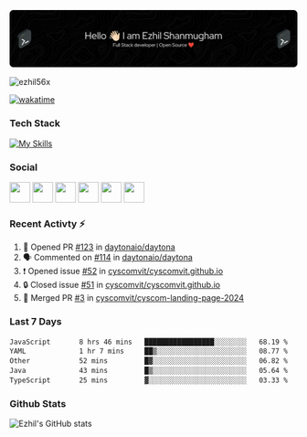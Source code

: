 ![Header](./header.png)

<p align="left"> <img src="https://komarev.com/ghpvc/?username=ezhil56x&label=Profile%20views&color=0e75b6&style=flat" alt="ezhil56x" /> </p>

[![wakatime](https://wakatime.com/badge/user/e780b5d2-6a76-4fde-a594-4ff159327ad3.svg)](https://wakatime.com/@e780b5d2-6a76-4fde-a594-4ff159327ad3)

### Tech Stack

[![My Skills](https://skillicons.dev/icons?i=c,cpp,py,java,kotlin,js,php,html,css,bootstrap,react,ts,nextjs,jquery,flask,nodejs,express,mysql,postgres,mongodb,docker,aws,firebase,vercel,cloudflare,jenkins,nginx,figma&theme=dark&perline=15)](https://skillicons.dev)

### Social

<p align="left">
	<a href="https://discord.com/users/ezhil56x" target="_blank" rel="noreferrer"
		><img
			src="https://skillicons.dev/icons?i=discord&theme=dark"
			width="36"
			height="36"
	/></a>
	<a href="https://www.github.com/ezhil56x" target="_blank" rel="noreferrer"
		><img
			src="https://skillicons.dev/icons?i=github&theme=dark"
			width="36"
			height="36"
	/></a>
	<a href="https://git.selfmade.ninja/ezhil930" target="_blank" rel="noreferrer"
		><img
			src="https://skillicons.dev/icons?i=git&theme=dark"
			width="36"
			height="36"
	/></a>
	<a href="http://www.instagram.com/ezhil56x" target="_blank" rel="noreferrer"
		><img
			src="https://skillicons.dev/icons?i=instagram&theme=dark"
			width="36"
			height="36"
	/></a>
	<a
		href="https://www.linkedin.com/in/ezhilshanmugham"
		target="_blank"
		rel="noreferrer"
		><img
			src="https://skillicons.dev/icons?i=linkedin&theme=dark"
			width="36"
			height="36"
	/></a>
	<a href="https://www.twitter.com/ezhil56x" target="_blank" rel="noreferrer"
		><img
			src="https://skillicons.dev/icons?i=twitter&theme=dark"
			width="36"
			height="36"
	/></a>
</p>


### Recent Activty ⚡

<!--START_SECTION:activity-->
1. 💪 Opened PR [#123](https://github.com/daytonaio/daytona/pull/123) in [daytonaio/daytona](https://github.com/daytonaio/daytona)
2. 🗣 Commented on [#114](https://github.com/daytonaio/daytona/issues/114#issuecomment-1983727413) in [daytonaio/daytona](https://github.com/daytonaio/daytona)
3. ❗ Opened issue [#52](https://github.com/cyscomvit/cyscomvit.github.io/issues/52) in [cyscomvit/cyscomvit.github.io](https://github.com/cyscomvit/cyscomvit.github.io)
4. 🔒 Closed issue [#51](https://github.com/cyscomvit/cyscomvit.github.io/issues/51) in [cyscomvit/cyscomvit.github.io](https://github.com/cyscomvit/cyscomvit.github.io)
5. 🎉 Merged PR [#3](https://github.com/cyscomvit/cyscom-landing-page-2024/pull/3) in [cyscomvit/cyscom-landing-page-2024](https://github.com/cyscomvit/cyscom-landing-page-2024)

<!--END_SECTION:activity-->

### Last 7 Days

<!--START_SECTION:waka-->

```txt
JavaScript       8 hrs 46 mins   █████████████████░░░░░░░░   68.19 %
YAML             1 hr 7 mins     ██▒░░░░░░░░░░░░░░░░░░░░░░   08.77 %
Other            52 mins         █▓░░░░░░░░░░░░░░░░░░░░░░░   06.82 %
Java             43 mins         █▒░░░░░░░░░░░░░░░░░░░░░░░   05.64 %
TypeScript       25 mins         ▓░░░░░░░░░░░░░░░░░░░░░░░░   03.33 %
```

<!--END_SECTION:waka-->

### Github Stats

![Ezhil's GitHub stats](https://github-readme-stats.vercel.app/api?username=ezhil56x&theme=dark&show_icons=true)
